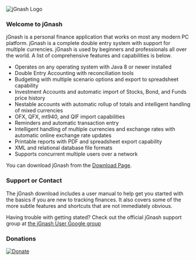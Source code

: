 ![jGnash Logo](http://jgnash.github.io/img/jgnash-logo.png)

### Welcome to jGnash
jGnash is a personal finance application that works on most any modern PC platform. jGnash is a complete double entry system with support for multiple currencies. jGnash is used by beginners and professionals all over the world. A list of comprehensive features and capabilities is below.

* Operates on any operating system with Java 8 or newer installed
* Double Entry Accounting with reconciliation tools
* Budgeting with multiple scenario options and export to spreadsheet capability
* Investment Accounts and automatic import of Stocks, Bond, and Funds price history
* Nestable accounts with automatic rollup of totals and intelligent handling of mixed currencies
* OFX, QFX, mt940, and QIF import capabilities
* Reminders and automatic transaction entry
* Intelligent handling of multiple currencies and exchange rates with automatic online exchange rate updates
* Printable reports with PDF and spreadsheet export capability
* XML and relational database file formats
* Supports concurrent multiple users over a network

You can download jGnash from the [Download Page](https://sourceforge.net/projects/jgnash/files/Active%20Stable%202.x/).

### Support or Contact
The jGnash download includes a user manual to help get you started with the basics if you are new to tracking finances.
It also covers some of the more subtle features and shortcuts that are not immediately obvious.

Having trouble with getting stated? Check out the official jGnash support group at [ the jGnash User Google group](https://groups.google.com/forum/#!forum/jgnash-user)

### Donations
[![Donate](https://img.shields.io/badge/Donate-PayPal-green.svg)](https://www.paypal.com/cgi-bin/webscr?cmd=_s-xclick&hosted_button_id=TYN4QECUL5C44)
